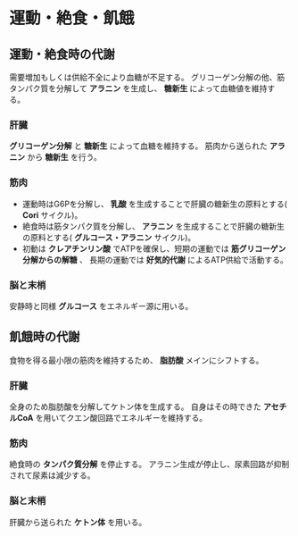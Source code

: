 # 運動・絶食・飢餓

## 運動・絶食時の代謝

需要増加もしくは供給不全により血糖が不足する。
グリコーゲン分解の他、筋タンパク質を分解して **アラニン** を生成し、
**糖新生** によって血糖値を維持する。

### 肝臓

**グリコーゲン分解** と **糖新生** によって血糖を維持する。
筋肉から送られた **アラニン** から **糖新生** を行う。

### 筋肉

- 運動時はG6Pを分解し、 **乳酸**
  を生成することで肝臓の糖新生の原料とする( **Cori** サイクル)。
- 絶食時は筋タンパク質を分解し、 **アラニン**
  を生成することで肝臓の糖新生の原料とする( **グルコース・アラニン**
  サイクル)。
- 初動は **クレアチンリン酸** でATPを確保し、短期の運動では
  **筋グリコーゲン分解からの解糖** 、 長期の運動では **好気的代謝**
  によるATP供給で活動する。

### 脳と末梢

安静時と同様 **グルコース** をエネルギー源に用いる。

## 飢餓時の代謝

食物を得る最小限の筋肉を維持するため、 **脂肪酸** メインにシフトする。

### 肝臓

全身のため脂肪酸を分解してケトン体を生成する。 自身はその時できた
**アセチルCoA** を用いてクエン酸回路でエネルギーを維持する。

### 筋肉

絶食時の **タンパク質分解** を停止する。
アラニン生成が停止し、尿素回路が抑制されて尿素は減少する。

### 脳と末梢

肝臓から送られた **ケトン体** を用いる。
